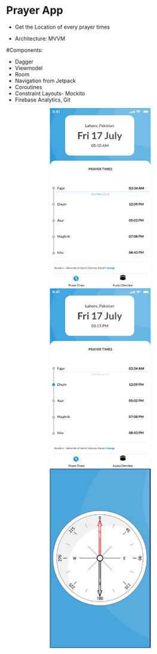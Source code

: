 # Prayer App
- Get the Location of every prayer times 

- Architecture: MVVM

#Components: 
- Dagger
- Viewmodel 
- Room 
- Navigation from Jetpack 
- Coroutines 
- Constraint Layouts- Mockito
- Firebase Analytics, Git

<p align="center">
  <img src="After Fajar.png" alt="After Fajar" width="270" height="480"/>

  <img src="During Dhuhr.png" alt="During Dhuhr" width="270" height="480"/>

  <img src="kaaba_diraction.png" alt="kaaba_diraction" width="270" height="480"/>
</p>
 
